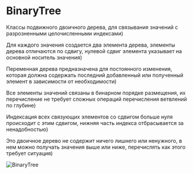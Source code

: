 # BinaryTree

Классы подвижного двоичного дерева, для связывания значений с разрозненными целочисленными индексами)

Для каждого значения создается два элемента дерева, элементы дерева отличаются по сдвигу, нулевой сдвиг элемента указывает на основной носитель значения)

Переменная дерева предназначена для постоянного изменения, которая должна содержать последний добавленный или полученный элемент в зависимости от необходимости)

Все элементы значений связаны в бинарном порядке размещения, их перечисление не требует сложных операций перечисления ветвлений по глубине)

Индексация всех связующих элементов со сдвигом больше нуля происходит с этим сдвигом, нижняя часть индекса отбрасывается за ненадобностью)

Это двоичное дерево не содержит ничего лишнего или ненужного, в нем можно получать значения выше или ниже, перечислять как этого требует ситуация)

![BinaryTree](https://user-images.githubusercontent.com/68204631/133011322-44668ff9-a6c2-4224-99c9-f132386a284c.png)
